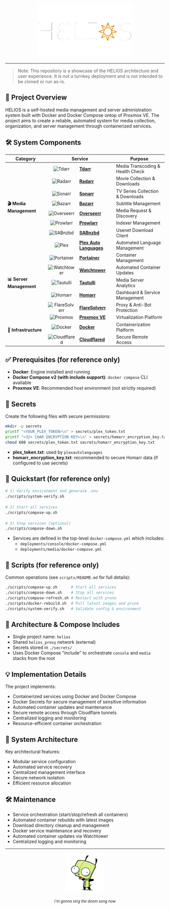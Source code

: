 <div align="center">
  <a href="https://github.com/pjmarz/HELIOS">
    <img src="docs/media/HELIOS.gif" width="300" alt="HELIOS">
  </a>
</div>

---

> Note: This repository is a showcase of the HELIOS architecture and user experience. It is not a turnkey deployment and is not intended to be cloned or run as-is.

## 🎯 Project Overview

HELIOS is a self-hosted media management and server administration system built with Docker and Docker Compose ontop of Proxmox VE. The project aims to create a reliable, automated system for media collection, organization, and server management through containerized services.

## 🛠️ System Components

<table>
  <thead>
    <tr>
      <th>Category</th>
      <th colspan="2">Service</th>
      <th>Purpose</th>
    </tr>
  </thead>
  <tbody>
    <tr>
      <td rowspan="8"><b>🎬 Media Management</b></td>
      <td align="center"><img src="https://cdn.jsdelivr.net/gh/walkxcode/dashboard-icons/png/tdarr.png" width="32" height="32" alt="Tdarr"></td>
      <td><b><a href="https://github.com/HaveAGitGat/Tdarr">Tdarr</a></b></td>
      <td>Media Transcoding & Health Check</td>
    </tr>
    <tr>
      <td align="center"><img src="https://cdn.jsdelivr.net/gh/walkxcode/dashboard-icons/png/radarr.png" width="32" height="32" alt="Radarr"></td>
      <td><b><a href="https://github.com/Radarr/Radarr">Radarr</a></b></td>
      <td>Movie Collection & Downloads</td>
    </tr>
    <tr>
      <td align="center"><img src="https://cdn.jsdelivr.net/gh/walkxcode/dashboard-icons/png/sonarr.png" width="32" height="32" alt="Sonarr"></td>
      <td><b><a href="https://github.com/Sonarr/Sonarr">Sonarr</a></b></td>
      <td>TV Series Collection & Downloads</td>
    </tr>
    <tr>
      <td align="center"><img src="https://cdn.jsdelivr.net/gh/walkxcode/dashboard-icons/png/bazarr.png" width="32" height="32" alt="Bazarr"></td>
      <td><b><a href="https://github.com/morpheus65535/bazarr">Bazarr</a></b></td>
      <td>Subtitle Management</td>
    </tr>
    <tr>
      <td align="center"><img src="https://cdn.jsdelivr.net/gh/walkxcode/dashboard-icons/png/overseerr.png" width="32" height="32" alt="Overseerr"></td>
      <td><b><a href="https://github.com/sct/overseerr">Overseerr</a></b></td>
      <td>Media Request & Discovery</td>
    </tr>
    <tr>
      <td align="center"><img src="https://cdn.jsdelivr.net/gh/walkxcode/dashboard-icons/png/prowlarr.png" width="32" height="32" alt="Prowlarr"></td>
      <td><b><a href="https://github.com/Prowlarr/Prowlarr">Prowlarr</a></b></td>
      <td>Indexer Management</td>
    </tr>
    <tr>
      <td align="center"><img src="https://cdn.jsdelivr.net/gh/walkxcode/dashboard-icons/png/sabnzbd.png" width="32" height="32" alt="SABnzbd"></td>
      <td><b><a href="https://github.com/sabnzbd/sabnzbd">SABnzbd</a></b></td>
      <td>Usenet Download Client</td>
    </tr>
    <tr>
      <td align="center"><img src="https://cdn.jsdelivr.net/gh/walkxcode/dashboard-icons/png/plex.png" width="32" height="32" alt="Plex"></td>
      <td><b><a href="https://github.com/RemiRigal/Plex-Auto-Languages">Plex Auto Languages</a></b></td>
      <td>Automated Language Management</td>
    </tr>
    <tr>
      <td rowspan="5"><b>📊 Server Management</b></td>
      <td align="center"><img src="https://cdn.jsdelivr.net/gh/walkxcode/dashboard-icons/png/portainer.png" width="32" height="32" alt="Portainer"></td>
      <td><b><a href="https://github.com/portainer/portainer">Portainer</a></b></td>
      <td>Container Management</td>
    </tr>
    <tr>
      <td align="center"><img src="https://cdn.jsdelivr.net/gh/walkxcode/dashboard-icons/png/watchtower.png" width="40" height="40" alt="Watchtower"></td>
      <td><b><a href="https://github.com/containrrr/watchtower">Watchtower</a></b></td>
      <td>Automated Container Updates</td>
    </tr>
    <tr>
      <td align="center"><img src="https://cdn.jsdelivr.net/gh/walkxcode/dashboard-icons/png/tautulli.png" width="32" height="32" alt="Tautulli"></td>
      <td><b><a href="https://github.com/Tautulli/Tautulli">Tautulli</a></b></td>
      <td>Media Server Analytics</td>
    </tr>
    <tr>
      <td align="center"><img src="https://cdn.jsdelivr.net/gh/walkxcode/dashboard-icons/png/homarr.png" width="40" height="24" alt="Homarr"></td>
      <td><b><a href="https://github.com/ajnart/homarr">Homarr</a></b></td>
      <td>Dashboard & Service Management</td>
    </tr>
    <tr>
      <td align="center"><img src="https://cdn.jsdelivr.net/gh/walkxcode/dashboard-icons/png/flaresolverr.png" width="40" height="24" alt="FlareSolverr"></td>
      <td><b><a href="https://github.com/FlareSolverr/FlareSolverr">FlareSolverr</a></b></td>
      <td>Proxy & Anti-Bot Protection</td>
    </tr>
    <tr>
      <td rowspan="3"><b>🔧 Infrastructure</b></td>
      <td align="center"><img src="https://cdn.jsdelivr.net/gh/walkxcode/dashboard-icons/png/proxmox.png" width="32" height="32" alt="Proxmox"></td>
      <td><b><a href="https://www.proxmox.com/en/">Proxmox VE</a></b></td>
      <td>Virtualization Platform</td>
    </tr>
    <tr>
      <td align="center"><img src="https://cdn.jsdelivr.net/gh/walkxcode/dashboard-icons/png/docker.png" width="36" height="24" alt="Docker"></td>
      <td><b><a href="https://www.docker.com/">Docker</a></b></td>
      <td>Containerization Platform</td>
    </tr>
    <tr>
      <td align="center"><img src="https://cdn.jsdelivr.net/gh/walkxcode/dashboard-icons/png/cloudflare.png" width="46" height="24" alt="Cloudflared"></td>
      <td><b><a href="https://github.com/cloudflare/cloudflared">Cloudflared</a></b></td>
      <td>Secure Remote Access</td>
    </tr>
  </tbody>
</table>

## ✅ Prerequisites (for reference only)

- **Docker**: Engine installed and running
- **Docker Compose v2 (with include support)**: `docker compose` CLI available
- **Proxmox VE**: Recommended host environment (not strictly required)

## 🔐 Secrets

Create the following files with secure permissions:

```bash
mkdir -p secrets
printf "<YOUR_PLEX_TOKEN>\n" > secrets/plex_token.txt
printf "<32+ CHAR ENCRYPTION KEY>\n" > secrets/homarr_encryption_key.txt
chmod 600 secrets/plex_token.txt secrets/homarr_encryption_key.txt
```

- **plex_token.txt**: used by `plexautolanguages`
- **homarr_encryption_key.txt**: recommended to secure Homarr data (if configured to use secrets)

## 🚀 Quickstart (for reference only)

```bash
# 1) Verify environment and generate .env
./scripts/system-verify.sh

# 2) Start all services
./scripts/compose-up.sh

# 3) Stop services (optional)
./scripts/compose-down.sh
```

- Services are defined in the top-level `docker-compose.yml` which includes:
  - `deployments/console/docker-compose.yml`
  - `deployments/media/docker-compose.yml`

## 🧰 Scripts (for reference only)

Common operations (see `scripts/README.md` for full details):

```bash
./scripts/compose-up.sh      # Start all services
./scripts/compose-down.sh    # Stop all services
./scripts/compose-refresh.sh # Restart with prune
./scripts/docker-rebuild.sh  # Pull latest images and prune
./scripts/system-verify.sh   # Validate config & environment
```

## 🧩 Architecture & Compose Includes

- Single project name: `helios`
- Shared `helios_proxy` network (external)
- Secrets stored in `./secrets/`
- Uses Docker Compose "include" to orchestrate `console` and `media` stacks from the root

## 💡 Implementation Details

The project implements:
- Containerized services using Docker and Docker Compose
- Docker Secrets for secure management of sensitive information
- Automated container updates and maintenance
- Secure remote access through Cloudflare tunnels
- Centralized logging and monitoring
- Resource-efficient container orchestration

## 🔧 System Architecture

Key architectural features:
- Modular service configuration
- Automated service recovery
- Centralized management interface
- Secure network isolation
- Efficient resource allocation

## 🛠️ Maintenance


- Service orchestration (start/stop/refresh all containers)
- Automated container rebuilds with latest images
- Download directory cleanup and management
- Docker service maintenance and recovery
- Automated container updates via Watchtower
- Centralized logging and monitoring



---

<div align="center">
  <a href="https://youtu.be/Nw_cdqQHGA8?t=1">
    <img src="docs/media/GIR.gif" alt="HELIOS" width="120" height="120">
  </a>
  
  <p align="center">
    <sub><i> I'm gonna sing the doom song now </i></sub>
  </p>
</div>
